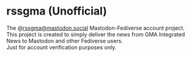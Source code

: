 # rssgma (Unofficial)
The @rssgma@mastodon.social Mastodon-Fediverse account project. <br>
This project is created to simply deliver the news from GMA Integrated News to Mastodon and other Fediverse users.<br>
Just for account verification purposes only.
